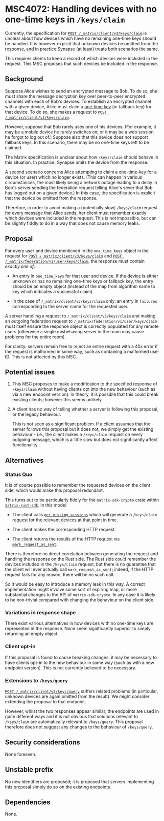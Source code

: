 # MSC4072: Handling devices with no one-time keys in `/keys/claim`

Currently, the specification for [`POST
/_matrix/client/v3/keys/claim`](https://spec.matrix.org/v1.8/client-server-api/#post_matrixclientv3keysclaim)
is unclear about how devices which have no remaining one-time keys should be
handled. It is however explicit that unknown devices be omitted
from the response, and in practice Synapse (at least) treats both scenarios the
same.

This requires clients to keeo a record of which devices were included in the
request. This MSC proposes that such devices be included in the response.

## Background

Suppose Alice wishes to send an encrypted message to Bob. To do so, she must
share the message decryption key over peer-to-peer encrypted channels with each
of Bob's devices. To establish an encrypted channel with a given device, Alice
must claim a
[one-time key](https://spec.matrix.org/v1.8/client-server-api/#one-time-and-fallback-keys)
(or fallback key) for that device. To do so, she makes a request to [`POST
/_matrix/client/v3/keys/claim`](https://spec.matrix.org/v1.8/client-server-api/#post_matrixclientv3keysclaim).

However, suppose that Bob rarely uses one of his devices. (For example, it may
be a mobile device he rarely switches on; or it may be a web session he forgot
to log out of.) Suppose also that this device does not support fallback
keys. In this scenario, there may be no one-time keys left to be claimed.

The Matrix specification is unclear about how `/keys/claim` should behave in
this situation. In practice, Synapse omits the device from the response.

A second scenario concerns Alice attempting to claim a one-time-key for a
device (or user) which no longer exists. (This can happen in various
circumstances, the most likely being a network outage leading to a delay in
Bob's server sending the federation request telling Alice's sever that Bob has
logged out on a given device.) In this case, the specification is explicit that
the device be omitted from the response.

Therefore, in order to avoid making a (potentially slow) `/keys/claim` request
for every message that Alice sends, her client must remember exactly which
devices were included in the request. This is not impossible, but can be
slightly fiddly to do in a way that does not cause memory leaks.

## Proposal

For every user and device mentioned in the `one_time_keys` object in the
request for [`POST
/_matrix/client/v3/keys/claim`](https://spec.matrix.org/v1.8/client-server-api/#post_matrixclientv3keysclaim)
and [`POST
/_matrix/federation/v1/user/keys/claim`](https://spec.matrix.org/v1.8/server-server-api/#post_matrixfederationv1userkeysclaim),
the response must contain *exactly one of*:

 * An entry in `one_time_keys` for that user and device. If the device is
   either unknown or has no remaining one-time keys or fallback key, the entry
   should be an empty object (instead of the map from algorithm name to key
   which indicates a successful claim).

 * In the case of `/_matrix/client/v3/keys/claim` only: an entry in `failures`
   corresponding to the server name for the requested user.

A server handling a request to `/_matrix/client/v3/keys/claim` and making an
outgoing federation request to `/_matrix/federation/v1/user/keys/claim` must
itself ensure the response object is correctly populated for any remote users
(otherwise a single misbehaving server in the room may cause problems for the
entire room).

For clarity: servers remain free to reject an entire request with a 40x error
if the request is malformed in some way, such as containing a malformed user
ID. This is not affected by this MSC.

## Potential issues

1. This MSC proposes to make a modification to the specified response of
   `/keys/claim` without having clients opt into the new behaviour (such as via
   a new endpoint version). In theory, it is possible that this could break
   existing clients; however this seems unlikely.

2. A client has no way of telling whether a server is following this proposal,
   or the legacy behaviour.

   This is not seen as a significant problem. If a client assumes that the
   server follows this proposal but it does not, we simply get the existing
   behaviour - i.e., the client makes a `/keys/claim` request on every outgoing
   message, which is a little slow but does not significantly affect functionality.

## Alternatives

### Status Quo

It is of course possible to remember the requested devices on the client side,
which would make this proposal redundant.

This turns out to be particularly fiddly for the `matrix-sdk-crypto` crate
within
[`matrix-rust-sdk`](https://github.com/matrix-org/matrix-rust-sdk). In this
model:

 * The client calls
   [`get_missing_sessions`](https://matrix-org.github.io/matrix-rust-sdk/matrix_sdk_crypto/struct.OlmMachine.html#method.get_missing_sessions)
   which will generate a `/keys/claim` request for the relevant devices at that
   point in time.

 * The client makes the corresponding HTTP request.

 * The client returns the results of the HTTP request via
   [`mark_request_as_sent`](https://matrix-org.github.io/matrix-rust-sdk/matrix_sdk_crypto/struct.OlmMachine.html#method.mark_request_as_sent).

There is therefore no direct correlation between generating the request and
handling the response on the Rust side. The Rust side could remember the
devices included in the `/keys/claim` request, but there is no guarantee that
the client will ever actually call `mark_request_as_sent`; indeed, if the
HTTP request fails for any reason, there will be no such call.

So it would be easy to introduce a memory leak in this way. A correct
implementation might involve some sort of expiring map, or more substantial
changes to the API of `matrix-sdk-crypto`. In any case it is likely to be
non-trivial compared with changing the behaviour on the client side.

### Variations in response shape

There exist various alternatives in how devices with no one-time keys are
represented in the response. None seem significantly superior to simply
returning an empty object.

### Client opt-in

If this proposal is found to cause breaking changes, it may be necessary to
have clients opt-in to the new behaviour in some way (such as with a new
endpoint version). This is not currently believed to be necessary.

### Extensions to `/keys/query`

[`POST
/_matrix/client/v3/keys/query`](https://spec.matrix.org/v1.8/client-server-api/#post_matrixclientv3keysquery)
suffers related problems (in particular, unknown devices are again omitted from
the result). We might consider extending the proposal to that endpoint.

However, whilst the two responses appear similar, the endpoints are used in
quite different ways and it is not obvious that solutions relevant to
`/keys/claim` are automatically relevant to `/keys/query`. This proposal
therefore does not suggest any changes to the behaviour of `/keys/query`.

## Security considerations

None foreseen.

## Unstable prefix

No new identifiers are proposed; it is proposed that servers implementing this
proposal simply do so on the existing endpoints.

## Dependencies

None.
